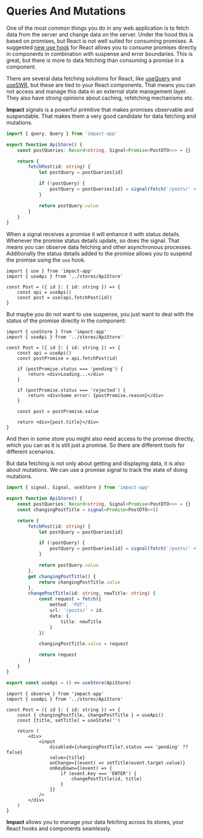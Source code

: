 # Queries And Mutations

One of the most common things you do in any web application is to fetch data from the server and change data on the server. Under the hood this is based on promises, but React is not well suited for consuming promises. A suggested [new use hook](https://blixtdev.com/all-about-reacts-new-use-hook) for React allows you to consume promises directly in components in combination with suspense and error boundaries. This is great, but there is more to data fetching than consuming a promise in a component.

There are several data fetching solutions for React, like [useQuery](https://tanstack.com/query/v4/docs/react/reference/useQuery) and [useSWR](https://swr.vercel.app/), but these are tied to your React components. That means you can not access and manage this data in an external state management layer. They also have strong opinions about caching, refetching mechanisms etc.

**Impact** signals is a powerful primitive that makes promises observable and suspendable. That makes them a very good candidate for data fetching and mutations.

```ts
import { query, Query } from 'impact-app'

export function ApiStore() {
    const postQueries: Record<string, Signal<Promise<PostDTO>>> = {}

    return {
        fetchPost(id: string) {
            let postQuery = postQueries[id]

            if (!postQuery) {
                postQuery = postQueries[id] = signal(fetch('/posts/' + id).then((response) => response.json()))
            }

            return postQuery.value
        }
    }
}
```

When a signal receives a promise it will enhance it with status details. Whenever the promise status details update, so does the signal. That means you can observe data fetching and other asynchronous processes. Additionally the status details added to the promise allows you to suspend the promise using the `use` hook.

```tsx
import { use } from 'impact-app'
import { useApi } from '../stores/ApiStore'

const Post = ({ id }: { id: string }) => {
    const api = useApi()
    const post = use(api.fetchPost(id))
}
```

But maybe you do not want to use suspense, you just want to deal with the status of the promise directly in the component:

```tsx
import { useStore } from 'impact-app'
import { useApi } from '../stores/ApiStore'

const Post = ({ id }: { id: string }) => {
    const api = useApi()
    const postPromise = api.fetchPost(id)

    if (postPromise.status === 'pending') {
        return <div>Loading...</div>
    }

    if (postPromise.status === 'rejected') {
        return <div>Some error: {postPromise.reason}</div>
    }

    const post = postPromise.value

    return <div>{post.title}</div>
}
```

And then in some store you might also need access to the promise directly, which you can as it is still just a promise. So there are different tools for different scenarios.

But data fetching is not only about getting and displaying data, it is also about mutations. We can use a promise signal to track the state of doing mutations.

```ts
import { signal, Signal, useStore } from 'impact-app'

export function ApiStore() {
    const postQueries: Record<string, Signal<Promise<PostDTO>>> = {}
    const changingPostTitle = signal<Promise<PostDTO>>()

    return {
        fetchPost(id: string) {
            let postQuery = postQueries[id]

            if (!postQuery) {
                postQuery = postQueries[id] = signal(fetch('/posts/' + id).then((response) => response.json()))
            }

            return postQuery.value
        },
        get changingPostTitle() {
            return changingPostTitle.value
        },
        changePostTitle(id: string, newTitle: string) {
            const request = fetch({
                method: 'PUT',
                url: '/posts/' + id,
                data: {
                    title: newTitle
                }
            })

            changingPostTitle.value = request

            return request
        }
    }
}

export const useApi = () => useStore(ApiStore)
```

```tsx
import { observe } from 'impact-app'
import { useApi } from '../stores/ApiStore'

const Post = ({ id }: { id: string }) => {
    const { changingPostTile, changePostTitle } = useApi()
    const [title, setTitle] = useState('')

    return (
        <div>
            <input
                disabled={changingPostTile?.status === 'pending' ?? false}
                value={title}
                onChange={(event) => setTitle(event.target.value)}
                onKeyDown={(event) => {
                    if (event.key === 'ENTER') {
                        changePostTitle(id, title)
                    }
                }}
            />
        </div>
    )
}
```

**Impact** allows you to manage your data fetching across its stores, your React hooks and components seamlessly.